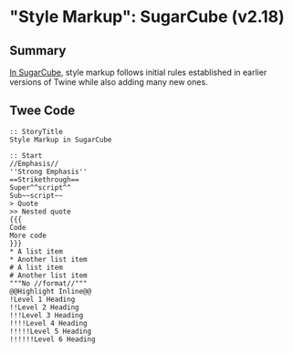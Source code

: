 # "Style Markup": SugarCube (v2.18)

## Summary

[In SugarCube](http://www.motoslave.net/sugarcube/2/docs/markup.html#basic-formatting), style markup follows initial rules established in earlier versions of Twine while also adding many new ones.

## Twee Code

```
:: StoryTitle
Style Markup in SugarCube

:: Start
//Emphasis//
''Strong Emphasis''
==Strikethrough==
Super^^script^^
Sub~~script~~
> Quote
>> Nested quote
{{{
Code
More code
}}}
* A list item
* Another list item
# A list item
# Another list item
"""No //format//"""
@@Highlight Inline@@
!Level 1 Heading
!!Level 2 Heading
!!!Level 3 Heading
!!!!Level 4 Heading
!!!!!Level 5 Heading
!!!!!!Level 6 Heading

```
